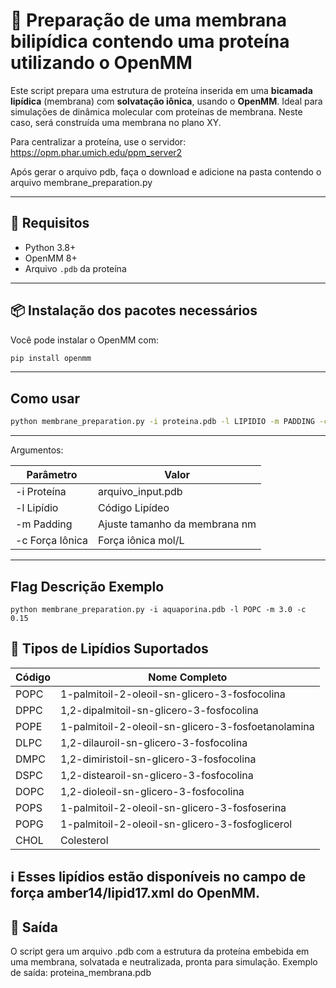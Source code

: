 # 🧬 Preparação de uma membrana bilipídica contendo uma proteína utilizando o OpenMM

Este script prepara uma estrutura de proteína inserida em uma **bicamada lipídica** (membrana) com **solvatação iônica**, usando o **OpenMM**. Ideal para simulações de dinâmica molecular com proteínas de membrana. Neste caso, será construída uma membrana no plano XY.

Para centralizar a proteína, use o servidor: https://opm.phar.umich.edu/ppm_server2

Após gerar o arquivo pdb, faça o download e adicione na pasta contendo o arquivo membrane_preparation.py

---

## 🚀 Requisitos

- Python 3.8+
- OpenMM 8+
- Arquivo `.pdb` da proteína

---

## 📦 Instalação dos pacotes necessários

Você pode instalar o OpenMM com:

```bash
pip install openmm
```
---

## Como usar
```bash
python membrane_preparation.py -i proteina.pdb -l LIPIDIO -m PADDING -c IONIC_STRENGTH
```
---

Argumentos:

| Parâmetro       | Valor                 |
|----------------|------------------------|
| -i Proteína       | arquivo_input.pdb        |
| -l Lipídio        | Código Lipídeo         |
| -m Padding        | Ajuste tamanho da membrana nm |
| -c Força Iônica   | Força iônica mol/L |

---

## Flag	Descrição	Exemplo
```
python membrane_preparation.py -i aquaporina.pdb -l POPC -m 3.0 -c 0.15
```
## 🧫 Tipos de Lipídios Suportados

| Código | Nome Completo                                           |
|--------|----------------------------------------------------------|
| POPC   | 1-palmitoil-2-oleoil-sn-glicero-3-fosfocolina            |
| DPPC   | 1,2-dipalmitoil-sn-glicero-3-fosfocolina                 |
| POPE   | 1-palmitoil-2-oleoil-sn-glicero-3-fosfoetanolamina       |
| DLPC   | 1,2-dilauroil-sn-glicero-3-fosfocolina                   |
| DMPC   | 1,2-dimiristoil-sn-glicero-3-fosfocolina                 |
| DSPC   | 1,2-distearoil-sn-glicero-3-fosfocolina                  |
| DOPC   | 1,2-dioleoil-sn-glicero-3-fosfocolina                    |
| POPS   | 1-palmitoil-2-oleoil-sn-glicero-3-fosfoserina            |
| POPG   | 1-palmitoil-2-oleoil-sn-glicero-3-fosfoglicerol          |
| CHOL   | Colesterol                                               |

## ℹ️ Esses lipídios estão disponíveis no campo de força amber14/lipid17.xml do OpenMM.

## 💾 Saída
O script gera um arquivo .pdb com a estrutura da proteína embebida em uma membrana, solvatada e neutralizada, pronta para simulação.
Exemplo de saída: proteina_membrana.pdb


